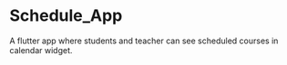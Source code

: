 # Schedule_App
A flutter app where students and teacher can see scheduled courses in calendar widget. 
